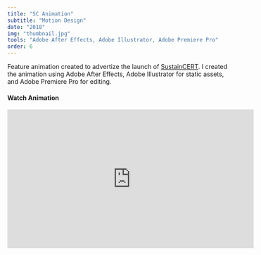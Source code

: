 ```yaml
---
title: "SC Animation"
subtitle: "Motion Design"
date: "2018"
img: "thumbnail.jpg"
tools: "Adobe After Effects, Adobe Illustrator, Adobe Premiere Pro"
order: 6
---
```


Feature animation created to advertize the launch of <a href="https://sustain-cert.com">SustainCERT</a>. I created the animation using Adobe After Effects, Adobe Illustrator for static assets, and Adobe Premiere Pro for editing.

#### Watch Animation

<iframe     
    width="560" 
    height="315" 
    src="https://www.youtube.com/embed/nYevpNo3zM0?controls=0&rel=0" 
    frameborder="0" 
    allow="accelerometer; encrypted-media; gyroscope; picture-in-picture" 
    allowfullscreen 
></iframe>
